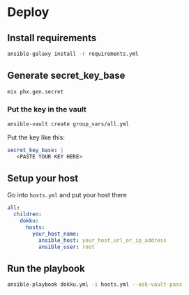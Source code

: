 # Deploy
## Install requirements

``` sh
ansible-galaxy install -r requirements.yml
```

## Generate secret_key_base

``` sh
mix phx.gen.secret
```

### Put the key in the vault

``` sh
ansible-vault create group_vars/all.yml
```

Put the key like this:

``` yaml
secret_key_base: |
   <PASTE YOUR KEY HERE>
```

## Setup your host

Go into `hosts.yml` and put your host there

``` yaml
all:
  children:
    dokku:
      hosts:
        your_host_name:
          ansible_host: your_host_url_or_ip_address
          ansible_user: root
```

## Run the playbook

``` sh
ansible-playbook dokku.yml -i hosts.yml --ask-vault-pass
```
